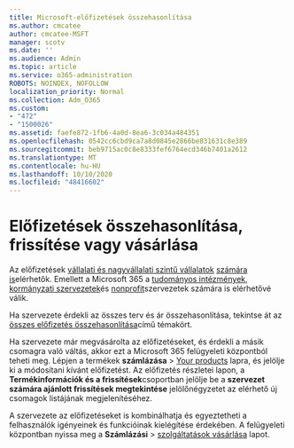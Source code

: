 ```yaml
---
title: Microsoft-előfizetések összehasonlítása
ms.author: cmcatee
author: cmcatee-MSFT
manager: scotv
ms.date: ''
ms.audience: Admin
ms.topic: article
ms.service: o365-administration
ROBOTS: NOINDEX, NOFOLLOW
localization_priority: Normal
ms.collection: Adm_O365
ms.custom:
- "472"
- "1500026"
ms.assetid: faefe872-1fb6-4a0d-8ea6-3c034a484351
ms.openlocfilehash: 0542cc6cbd9ca7a8d0845e2866be831631c8e389
ms.sourcegitcommit: beb9715ac0c8e8333fef6764ecd346b7401a2612
ms.translationtype: MT
ms.contentlocale: hu-HU
ms.lasthandoff: 10/10/2020
ms.locfileid: "48416602"
---
```

# <a name="compare-upgrade-or-purchase-subscriptions"></a>Előfizetések összehasonlítása, frissítése vagy vásárlása
  
Az előfizetések [vállalati és nagyvállalati szintű vállalatok](https://www.microsoft.com/microsoft-365/enterprise/compare-office-365-plans?rtc=1) [számára is](https://www.microsoft.com/microsoft-365/business/compare-all-microsoft-365-business-products?tab=2&rtc=1)elérhetők. Emellett a Microsoft 365 a [tudományos intézmények](https://www.microsoft.com/microsoft-365/academic/compare-office-365-education-plans?rtc=1&activetab=tab%3aprimaryr1), [kormányzati szervezetek](https://www.microsoft.com/microsoft-365/government/compare-office-365-government-plans?rtc=1)és [nonprofit](https://www.microsoft.com/microsoft-365/nonprofit/office-365-nonprofit-plans-and-pricing?&rtc=1&activetab=tab%3aprimaryr1)szervezetek számára is elérhetővé válik.
  
Ha szervezete érdekli az összes terv és ár összehasonlítása, tekintse át az [összes előfizetés összehasonlítása](https://www.microsoft.com/microsoft-365/enterprise/compare-office-365-plans?rtc=1)című témakört.
  
Ha szervezete már megvásárolta az előfizetéseket, és érdekli a másik csomagra való váltás, akkor ezt a Microsoft 365 felügyeleti központból teheti meg. Lépjen a termékek **számlázása** \> [Your products](https://go.microsoft.com/fwlink/p/?linkid=842054) lapra, és jelölje ki a módosítani kívánt előfizetést. Az előfizetés részletei lapon, a **Termékinformációk és a frissítések**csoportban jelölje be a **szervezet számára ajánlott frissítések megtekintése** jelölőnégyzetet az elérhető új csomagok listájának megjelenítéséhez.
  
A szervezete az előfizetéseket is kombinálhatja és egyeztetheti a felhasználók igényeinek és funkcióinak kielégítése érdekében. A felügyeleti központban nyissa meg a **Számlázási** \> [szolgáltatások vásárlása](https://go.microsoft.com/fwlink/p/?linkid=868433) lapot. 